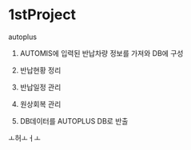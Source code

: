 # 1stProject
autoplus

1. AUTOMIS에 입력된 반납차량 정보를 가져와 DB에 구성

2. 반납현황 정리

3. 반납일정 관리

4. 원상회복 관리

5. DB데이터를 AUTOPLUS DB로 반출

ㅗ허ㅗㅓㅗ
